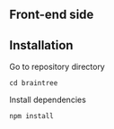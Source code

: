 ## Front-end side

## Installation

Go to repository directory
```
cd braintree
```

Install dependencies
```
npm install
```
